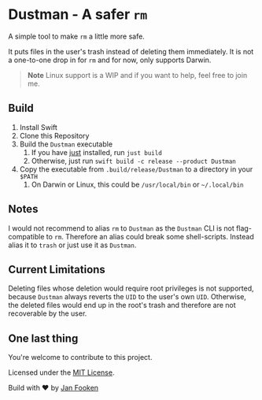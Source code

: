 # Dustman - A safer `rm`

A simple tool to make `rm` a little more safe.

It puts files in the user's trash instead of deleting them immediately.
It is not a one-to-one drop in for `rm` and for now, only supports Darwin.

> **Note**
> Linux support is a WIP and if you want to help, feel free to join me.

## Build

1. Install Swift
2. Clone this Repository
3. Build the `Dustman` executable
   1. If you have [just](https://just.systems/) installed, run `just build`
   2. Otherwise, just run `swift build -c release --product Dustman`
4. Copy the executable from `.build/release/Dustman` to a directory in your `$PATH`
   1. On Darwin or Linux, this could be `/usr/local/bin` or `~/.local/bin`

## Notes

I would not recommend to alias `rm` to `Dustman` as the `Dustman` CLI is not flag-compatible to `rm`.
Therefore an alias could break some shell-scripts. Instead alias it to `trash` or just use it as `Dustman`.

## Current Limitations

Deleting files whose deletion would require root privileges is not supported,
because `Dustman` always reverts the `UID` to the user's own `UID`.
Otherwise, the deleted files would end up in the root's trash and therefore are not
recoverable by the user.

## One last thing

You're welcome to contribute to this project.

Licensed under the [MIT License](./LICENSE).

Build with ❤️ by [Jan Fooken](https://git.bode.fun)
